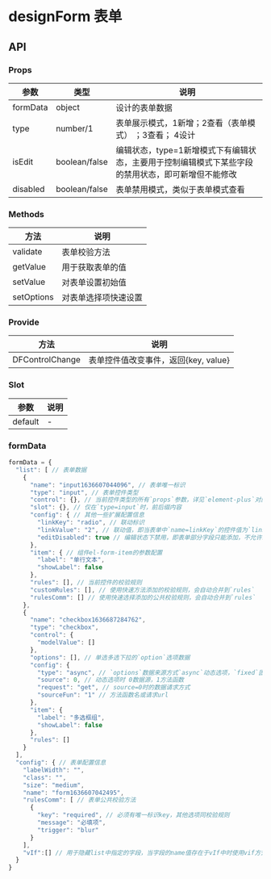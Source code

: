 # designForm 表单

## API

### Props

|参数|类型|说明|
|----------|--------------|--------|
|formData     | object         |设计的表单数据|
|type         | number/1       | 表单展示模式，1新增；2查看（表单模式） ；3查看； 4设计|
|isEdit       | boolean/false  |编辑状态，type=1新增模式下有编辑状态，主要用于控制编辑模式下某些字段的禁用状态，即可新增但不能修改|
|disabled     | boolean/false  |表单禁用模式，类似于表单模式查看|

### Methods

|方法|说明|
|----------|--------|
|validate  |表单校验方法|
|getValue  |用于获取表单的值|
|setValue  |对表单设置初始值|
|setOptions|对表单选择项快速设置|

### Provide
|方法|说明|
|----------|--------|
|DFControlChange |表单控件值改变事件，返回{key, value}|

### Slot

|参数|说明|
|----------|--------|
|default  |-|

### formData

```javascript
formData = {
  "list": [ // 表单数据
    {
      "name": "input1636607044096", // 表单唯一标识
      "type": "input", // 表单控件类型
      "control": {}, // 当前控件类型的所有`props`参数，详见`element-plus`对应的`props`参数
      "slot": {}, // 仅在`type=input`时，前后缀内容
      "config": { // 其他一些扩展配置信息
        "linkKey": "radio", // 联动标识
        "linkValue": "2", // 联动值，即当表单中`name=linkKey`的控件值为`linkValue`时，当前控件才显示
        "editDisabled": true // 编辑状态下禁用，即表单部分字段只能添加，不允许编辑时可使用此设置
      },
      "item": { // 组件el-form-item的参数配置
        "label": "单行文本",
        "showLabel": false
      },
      "rules": [], // 当前控件的校验规则
      "customRules": [], // 使用快速方法添加的校验规则，会自动合并到`rules`
      "rulesComm": [] // 使用快速选择添加的公共校验规则，会自动合并到`rules`
    },
    {
      "name": "checkbox1636687284762",
      "type": "checkbox",
      "control": {
        "modelValue": []
      },
      "options": [], // 单选多选下拉的`option`选项数据
      "config": {
        "type": "async", // `options`数据来源方式`async`动态选项，`fixed`固定选项
        "source": 0, // 动态选项时 0数据源，1方法函数
        "request": "get", // source=0时的数据请求方式
        "sourceFun": "1" // 方法函数名或请求url
      },
      "item": {
        "label": "多选框组",
        "showLabel": false
      },
      "rules": []
    }
  ],
  "config": { // 表单配置信息
    "labelWidth": "",
    "class": "",
    "size": "medium",
    "name": "form1636607042495",
    "rulesComm": [ // 表单公共校验方法
      {
        "key": "required", // 必须有唯一标识key，其他选项同校验规则
        "message": "必填项",
        "trigger": "blur"
      }
    ],
    "vIf":[] // 用于隐藏list中指定的字段，当字段的name值存在于vIf中时使用vif方式隐藏
  }
}
```
